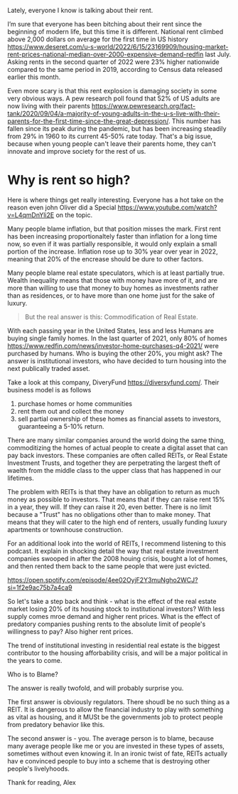 Lately, everyone I know is talking about their rent.   

I’m sure that everyone has been bitching about their rent since the beginning of modern life, but this time it is different. National rent climbed above 2,000 dollars on average for the first time in US history https://www.deseret.com/u-s-world/2022/6/15/23169909/housing-market-rent-prices-national-median-over-2000-expensive-demand-redfin last July. Asking rents in the second quarter of 2022 were 23% higher nationwide compared to the same period in 2019, according to Census data released earlier this month.

Even more scary is that this rent explosion is damaging society in some very obvious ways. A pew research poll found that 52% of US adults are now living with their parents https://www.pewresearch.org/fact-tank/2020/09/04/a-majority-of-young-adults-in-the-u-s-live-with-their-parents-for-the-first-time-since-the-great-depression/. This number has fallen since its peak during the pandemic, but has been increasing steadily from 29% in 1960 to its current 45-50% rate today. That's a big issue, because when young people can't leave their parents home, they can't innovate and improve society for the rest of us.

# Why is rent so high? 
Here is where things get really interesting. Everyone has a hot take on the reason even john Oliver did a Special https://www.youtube.com/watch?v=L4qmDnYli2E on the topic. 

Many people blame inflation, but that position misses the mark. First rent has been increasing proportionaltely faster than inflation for a long time now, so even if it was partially responsible, it would only explain a small portion of the increase. Inflation rose up to 30% year over year in 2022, meaning that 20% of the encrease should be dure to other factors.

Many people blame real estate speculators, which is at least partially true. Wealth inequality means that those with money have more of it, and are more than willing to use that money to buy homes as investments rather than as residences, or to have more than one home just for the sake of luxury.

> But the real answer is this: Commodification of Real Estate.

With each passing year in the United States, less and less Humans are buying single family homes. In the last quarter of 2021, only 80% of homes https://www.redfin.com/news/investor-home-purchases-q4-2021/ were purchased by humans. Who is buying the other 20%, you might ask? The answer is institutional investors, who have decided to turn housing into the next publically traded asset.

Take a look at this company, DiveryFund https://diversyfund.com/. Their business model is as follows

1. purchase homes or home communities
2. rent them out and collect the money
3. sell partial ownership of these homes as financial assets to investors, guaranteeing a 5-10% return.

There are many similar companies around the world doing the same thing, commoditizing the homes of actual people to create a digital asset that can pay back investors. These companies are often called REITs, or Real Estate Investment Trusts, and together they are perpetrating the largest theft of waelth from the middle class to the upper class that has happened in our lifetimes. 

The problem with REITs is that they have an obligation to return as much money as possible to investors. That means that if they can raise rent 15% in a year, they will. If they can raise it 20, even better. There is no limit because a "Trust" has no obligations other than to make money. That means that they will cater to the high end of renters, usually funding luxury apartments or townhouse construction. 

For an additional look into the world of REITs, I recommend listening to this podcast. It explain in shocking detail the way that real estate investment companies swooped in after the 2008 houing crisis, bought a lot of homes, and then rented them back to the same people that were just evicted.

https://open.spotify.com/episode/4ee02OyjF2Y3muNgho2WCJ?si=1f2e9ac75b7a4ca9 

So let's take a step back and think - what is the effect of the real estate market losing 20% of its housing stock to institutional investors? With less supply comes mroe demand and higher rent prices. What is the effect of predatory companies pushing rents to the absolute limit of people's willingness to pay? Also higher rent prices.

The trend of institutional investing in residential real estate is the biggest contributor to the housing afforbability crisis, and will be a major political in the years to come.

Who is to Blame? 

The answer is really twofold, and will probably surprise you.

The first answer is obviously regulators. There shoudl be no such thing as a REIT. It is dangerous to allow the financial industry to play with something as vital as housing, and it MUSt be the governments job to protect people from predatory behavior like this.

The second answer is - you. The average person is to blame, because many average people like me or you are invested in these types of assets, sometimes without even knowing it. In an ironic twist of fate, REITs actually hav e convinced people to buy into a scheme that is destroying other people's livelyhoods.

Thank for reading, Alex


